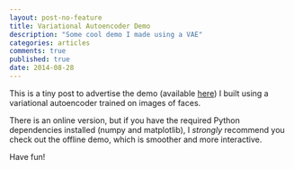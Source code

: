 ```yaml
---
layout: post-no-feature
title: Variational Autoencoder Demo
description: "Some cool demo I made using a VAE"
categories: articles
comments: true
published: true
date: 2014-08-28
---
```


This is a tiny post to advertise the demo (available
[here](http://vdumoulin.github.io/morphing_faces)) I built using a variational
autoencoder trained on images of faces.

There is an online version, but if you have the required Python dependencies
installed (numpy and matplotlib), I _strongly_ recommend you check out the
offline demo, which is smoother and more interactive.

Have fun!
